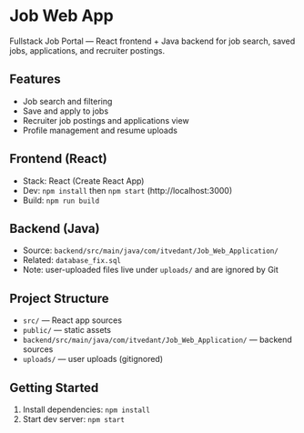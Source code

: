 ﻿# Job Web App

Fullstack Job Portal — React frontend + Java backend for job search, saved jobs, applications, and recruiter postings.

## Features
- Job search and filtering
- Save and apply to jobs
- Recruiter job postings and applications view
- Profile management and resume uploads

## Frontend (React)
- Stack: React (Create React App)
- Dev: `npm install` then `npm start` (http://localhost:3000)
- Build: `npm run build`

## Backend (Java)
- Source: `backend/src/main/java/com/itvedant/Job_Web_Application/`
- Related: `database_fix.sql`
- Note: user-uploaded files live under `uploads/` and are ignored by Git

## Project Structure
- `src/` — React app sources
- `public/` — static assets
- `backend/src/main/java/com/itvedant/Job_Web_Application/` — backend sources
- `uploads/` — user uploads (gitignored)

## Getting Started
1) Install dependencies: `npm install`
2) Start dev server: `npm start`

